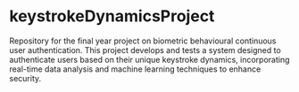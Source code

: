 # keystrokeDynamicsProject
Repository for the final year project on biometric behavioural continuous user authentication. This project develops and tests a system designed to authenticate users based on their unique keystroke dynamics, incorporating real-time data analysis and machine learning techniques to enhance security.
